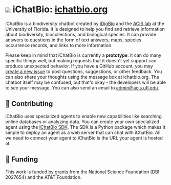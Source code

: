 # ![](https://ichatbio.org/leaf.svg) iChatBio: [ichatbio.org](ichatbio.org)

iChatBio is a biodiversity chatbot created by [iDigBio](https://www.idigbio.org/) and the [ACIS lab](https://www.acis.ufl.edu/) at the University of Florida. It is designed to help you find and retrieve information about biodiversity, biocollections, and biological species. It can provide answers to questions in the form of text answers, maps, species occurrence records, and links to more information.

Please keep in mind that iChatBio is currently a **prototype**. It can do many specific things well, but making requests that it doesn't yet support can produce unexpected behavior. If you have a GitHub account, you may [create a new issue](https://github.com/acislab/chat.acis.ufl.edu/issues/new) to post questions, suggestions, or other feedback. You can also share your thoughts using the message box at ichatbio.org. The chatbot itself may be confused, but that's okay - the developers will be able to see your message. You can also send an email to admin@acis.ufl.edu.

## 🤖 Contributing

iChatBio uses specialized agents to enable new capabilities like searching online databases or analyzing data. You can create your own specialized agent using the [iChatBio SDK](https://pypi.org/project/ichatbio-sdk). The SDK is a Python package which makes it simple to deploy an agent as a web server that can chat with iChatBio. All we need to connect your agent to iChatBio is the URL your agent is hosted at.

## 🏢 Funding

This work is funded by grants from the National Science Foundation (DBI 2027654) and the AT&T Foundation.
